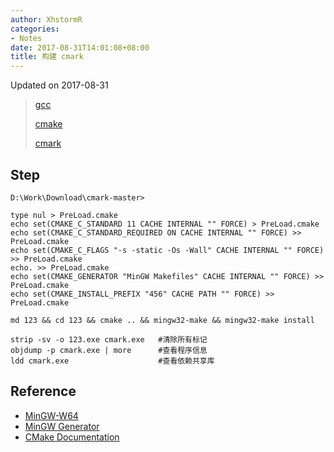 ```yaml
---
author: XhstormR
categories:
- Notes
date: 2017-08-31T14:01:08+08:00
title: 构建 cmark
---
```


<!--more-->

Updated on 2017-08-31

> [gcc](https://sourceforge.net/projects/mingw-w64/files/Toolchains%20targetting%20Win64/Personal%20Builds/mingw-builds/7.2.0/threads-win32/seh/)
>
> [cmake](https://github.com/Kitware/CMake/releases/latest)
>
> [cmark](https://github.com/commonmark/cmark/archive/master.zip)

## Step
```
D:\Work\Download\cmark-master>

type nul > PreLoad.cmake
echo set(CMAKE_C_STANDARD 11 CACHE INTERNAL "" FORCE) > PreLoad.cmake
echo set(CMAKE_C_STANDARD_REQUIRED ON CACHE INTERNAL "" FORCE) >> PreLoad.cmake
echo set(CMAKE_C_FLAGS "-s -static -Os -Wall" CACHE INTERNAL "" FORCE) >> PreLoad.cmake
echo. >> PreLoad.cmake
echo set(CMAKE_GENERATOR "MinGW Makefiles" CACHE INTERNAL "" FORCE) >> PreLoad.cmake
echo set(CMAKE_INSTALL_PREFIX "456" CACHE PATH "" FORCE) >> PreLoad.cmake

md 123 && cd 123 && cmake .. && mingw32-make && mingw32-make install

strip -sv -o 123.exe cmark.exe   #清除所有标记
objdump -p cmark.exe | more      #查看程序信息
ldd cmark.exe                    #查看依赖共享库
```

## Reference
* [MinGW-W64](https://wiki.qt.io/MinGW-64-bit)
* [MinGW Generator](https://cmake.org/cmake/help/latest/generator/MinGW%20Makefiles.html)
* [CMake Documentation](https://cmake.org/cmake/help/latest/)
